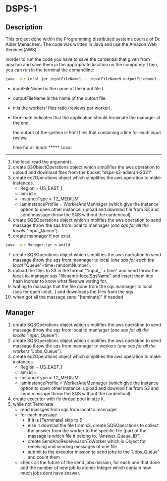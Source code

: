 # DSPS-1
Description
----
This project done within the Programming distributed systems course of Dr. Adler Menachem.
The code was written in Java and use the Amazon Web Services(AWS).

inorder to run the code you have to save the cardential that given from amazon and save them ןn the appropriate location on the computerץ
Then, you can run in the terminal the comandline:
```bash
java -jar Local.jar inputFileName1... inputFileNameN outputFileName1... outputFileNameN n [terminate]
```
* inputFileNameI is the name of the input file I.
* outputFileName is the name of the output file.
* n is the workers’ files ratio (reviews per worker).
* terminate indicates that the application should terminate the manager at the end.

  the output of the system is html files that containing a line for each input review.
  
  time for all input: *****
Local
----
1. the local read the arguments.
2. create S3ObjectOperations object which simplifies the aws operation to uploud and download files from the bucket "dsps-s3-adieran-2021".
3. create ec2Operations object which simplifies the aws operation to make instances.
    * Region = US_EAST_1
    * ami id = 
    * InstanceType = T2_MEDIUM
    * iamInstanceProfile = WorkerAndMennager (which give the instance option to open other instance, upload and downlod file from S3 and send massage throw the SQS without the cardentioal).
4. create SQSOperations object which simplifies the aws operation to send massage throw the sqs from local to mannager (*one sqs for all the locals* "Input_Queue").
5. create mannager if not exist. 
```bash
java -jar Manager.jar n amiId
```
7. create SQSOperations object which simplifies the aws operation to send massage throw the sqs from mannager to local (*one sqs for each the local* "Queue"+time+randomNumber).
8. upload the files to S3 in the format "'input_' + time" and send throw the local-to-manager sqs "filename-localSqsName" and insert them into hash inorder to know what files we wating for.
9. wating to massage that the file done from the sqs mannager to local (sqs for each local...) and downloads the files from the sqs
10. when got all the massage send "[teminate]" if needed

  
Manager
----
1. create SQSOperations object which simplifies the aws operation to send massage throw the sqs from local to mannager (*one sqs for all the locals* "Input_Queue").
2. create SQSOperations object which simplifies the aws operation to send massage throw the sqs from mannager to workers (*one sqs for all the workers* "Jobs_Queue").
3. create ec2Operations object which simplifies the aws operation to make instances.
    * Region = US_EAST_1
    * ami id = 
    * InstanceType = T2_MEDIUM
    * iamInstanceProfile = WorkerAndMennager (which give the instance option to open other instance, upload and downlod file from S3 and send massage throw the SQS without the cardentioal).
4. create executor with fix thread pool in size k.
5. while not Terminate
    * read massges from sqs from local to mannager
    * for each massage 
        * if it is [Terminate] skip to 5
        * else it downlad the file from s3, create SQSOperations to collect the answer from the worker to the specific file (part of the massage is which file it belong to. "Answer_Queue_ID") 
        * create SendAndReceiveJsonToWorker which is Object for receiving and sending messages of one file
        * submit to the executor mission to send jobs to the "Jobs_Queue" and count them
    * check all the future of the send jobs mission, for each one that done add the number of new job to atomic Integer which contain how much jobs dont have answer.
      
